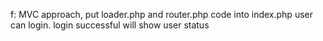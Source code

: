 f:
MVC approach, put loader.php and router.php code into index.php
user can login.
login successful will show user status
